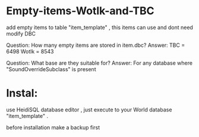 # Empty-items-Wotlk-and-TBC
add empty items to table "item_template" , this items can use and dont need modify DBC 

Question: How many empty items are stored in item.dbc?
Answer: 
TBC = 6498 
Wotlk = 8543

Question: What base are they suitable for?
Answer: For any database where "SoundOverrideSubclass" is present

# Instal: 
use HeidiSQL database editor , just execute to your World database "item_template" .



before installation
make a backup first
